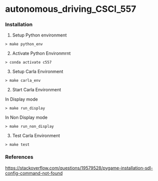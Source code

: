 # autonomous_driving_CSCI_557

### Installation
1. Setup Python environment

```
> make python_env
```

2. Activate Python Environmrnt
```
> conda activate c557
```

3. Setup Carla Environment
```
> make carla_env
```
	
2. Start Carla Environment

In Display mode
```
> make run_display
``` 

In Non Display mode
```
> make run_non_display

```

3. Test Carla Environment
```
> make test
```

### References

https://stackoverflow.com/questions/19579528/pygame-installation-sdl-config-command-not-found




